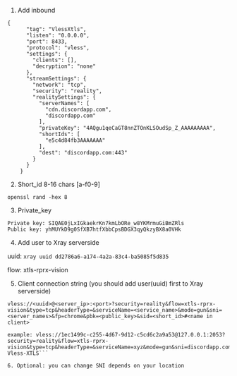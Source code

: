 

1. Add inbound 

```
{
      "tag": "VlessXtls",
      "listen": "0.0.0.0",
      "port": 8433,
      "protocol": "vless",
      "settings": {
        "clients": [],
        "decryption": "none"
      },
      "streamSettings": {
        "network": "tcp",
        "security": "reality",
        "realitySettings": {
          "serverNames": [
            "cdn.discordapp.com",
            "discordapp.com"
          ],
          "privateKey": "4AQgu1qeCaGT8nnZTOnKLSOudSp_Z_AAAAAAAAA",
          "shortIds": [
            "e5c4d84fb3AAAAAAA"
          ],
          "dest": "discordapp.com:443"
        }
      }
    }
```

2. Short_id 8-16 chars [a-f0-9] 

```openssl rand -hex 8```


3. Private_key

```xray x25519
Private key: SIQAE0jLxIGkaekrKn7kmLbORe_w8YKMrmuGiBmZRls
Public key: yhMUYkD9g0SfXB7htfXbbCpsBDGX3qyQkzyBX8a0VHk
```

4. Add user to Xray serverside 

uuid: ```xray uuid
dd2786a6-a174-4a2a-83c4-ba5085f5d835```

flow: xtls-rprx-vision

5. Client connection string (you should add user(uuid) first to Xray serverside)


```
vless://<uuid>@<server_ip>:<port>?security=reality&flow=xtls-rprx-vision&type=tcp&headerType=&serviceName=<service_name>&mode=gun&sni=<server_names>&fp=chrome&pbk=<public_key>&sid=<short_id>#<name in client>

example: vless://1ec1499c-c255-4d67-9d12-c5cd6c2a9a53@127.0.0.1:2053?security=reality&flow=xtls-rprx-vision&type=tcp&headerType=&serviceName=xyz&mode=gun&sni=discordapp.com&fp=chrome&pbk=hmjNjdJfVQQjzoxfrLrgsjdReONcDvGG8siXYEAAAAA&sid=e5c4d84fb339fb92#TEST-Vless-XTLS```

6. Optional: you can change SNI depends on your location
